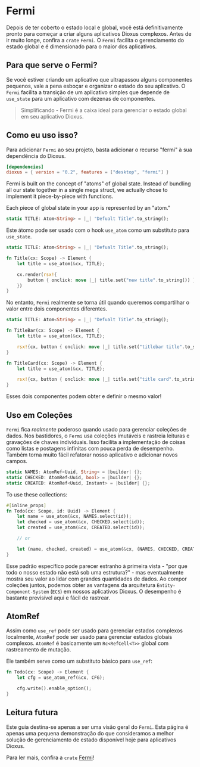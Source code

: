 # Fermi

Depois de ter coberto o estado local e global, você está definitivamente pronto para começar a criar alguns aplicativos Dioxus complexos. Antes de ir muito longe, confira a `crate` `Fermi`. O `Fermi` facilita o gerenciamento do estado global e é dimensionado para o maior dos aplicativos.

## Para que serve o Fermi?

Se você estiver criando um aplicativo que ultrapassou alguns componentes pequenos, vale a pena esboçar e organizar o estado do seu aplicativo. O `Fermi` facilita a transição de um aplicativo simples que depende de `use_state` para um aplicativo com dezenas de componentes.

> Simplificando - Fermi é a caixa ideal para gerenciar o estado global em seu aplicativo Dioxus.

## Como eu uso isso?

Para adicionar `Fermi` ao seu projeto, basta adicionar o recurso "fermi" à sua dependência do Dioxus.

```toml
[dependencies]
dioxus = { version = "0.2", features = ["desktop", "fermi"] }
```

Fermi is built on the concept of "atoms" of global state. Instead of bundling all our state together in a single mega struct, we actually chose to implement it piece-by-piece with functions.

Each piece of global state in your app is represented by an "atom."

```rust
static TITLE: Atom<String> = |_| "Defualt Title".to_string();
```

Este átomo pode ser usado com o hook `use_atom` como um substituto para `use_state`.

```rust
static TITLE: Atom<String> = |_| "Defualt Title".to_string();

fn Title(cx: Scope) -> Element {
    let title = use_atom(&cx, TITLE);

    cx.render(rsx!{
        button { onclick: move |_| title.set("new title".to_string()) }
    })
}
```

No entanto, `Fermi` realmente se torna útil quando queremos compartilhar o valor entre dois componentes diferentes.

```rust
static TITLE: Atom<String> = |_| "Defualt Title".to_string();

fn TitleBar(cx: Scope) -> Element {
    let title = use_atom(&cx, TITLE);

    rsx!{cx, button { onclick: move |_| title.set("titlebar title".to_string()) } }
}

fn TitleCard(cx: Scope) -> Element {
    let title = use_atom(&cx, TITLE);

    rsx!{cx, button { onclick: move |_| title.set("title card".to_string()) } }
}
```

Esses dois componentes podem obter e definir o mesmo valor!

## Uso em Coleções

`Fermi` fica _realmente_ poderoso quando usado para gerenciar coleções de dados. Nos bastidores, o `Fermi` usa coleções imutáveis e rastreia leituras e gravações de chaves individuais. Isso facilita a implementação de coisas como listas e postagens infinitas com pouca perda de desempenho. Também torna muito fácil refatorar nosso aplicativo e adicionar novos campos.

```rust
static NAMES: AtomRef<Uuid, String> = |builder| {};
static CHECKED: AtomRef<Uuid, bool> = |builder| {};
static CREATED: AtomRef<Uuid, Instant> = |builder| {};
```

To use these collections:

```rust
#[inline_props]
fn Todo(cx: Scope, id: Uuid) -> Element {
    let name = use_atom(&cx, NAMES.select(id));
    let checked = use_atom(&cx, CHECKED.select(id));
    let created = use_atom(&cx, CREATED.select(id));

    // or

    let (name, checked, created) = use_atom(&cx, (NAMES, CHECKED, CREATED).select(id));
}
```

Esse padrão específico pode parecer estranho à primeira vista - "por que todo o nosso estado não está sob uma estrutura?" - mas eventualmente mostra seu valor ao lidar com grandes quantidades de dados. Ao compor coleções juntos, podemos obter as vantagens da arquitetura `Entity-Component-System` (`ECS`) em nossos aplicativos Dioxus. O desempenho é bastante previsível aqui e fácil de rastrear.

## AtomRef

Assim como `use_ref` pode ser usado para gerenciar estados complexos localmente, `AtomRef` pode ser usado para gerenciar estados globais complexos. `AtomRef` é basicamente um `Rc<RefCell<T>>` global com rastreamento de mutação.

Ele também serve como um substituto básico para `use_ref`:

```rust
fn Todo(cx: Scope) -> Element {
    let cfg = use_atom_ref(&cx, CFG);

    cfg.write().enable_option();
}

```

## Leitura futura

Este guia destina-se apenas a ser uma visão geral do `Fermi`. Esta página é apenas uma pequena demonstração do que consideramos a melhor solução de gerenciamento de estado disponível hoje para aplicativos Dioxus.

Para ler mais, confira a `crate` [Fermi](https://github.com/DioxusLabs/dioxus/tree/master/packages/fermi)!

